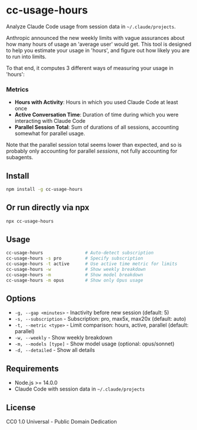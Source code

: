 # cc-usage-hours

Analyze Claude Code usage from session data in `~/.claude/projects`.

Anthropic announced the new weekly limits with vague assurances about how many hours of usage an 'average user' would get.
This tool is designed to help you estimate your usage in 'hours', and figure out how likely you are to run into limits.

To that end, it computes 3 different ways of measuring your usage in 'hours':

### Metrics
- **Hours with Activity**: Hours in which you used Claude Code at least once
- **Active Conversation Time**: Duration of time during which you were interacting with Claude Code
- **Parallel Session Total**: Sum of durations of all sessions, accounting somewhat for parallel usage.

Note that the parallel session total seems lower than expected, and so is probably only accounting for parallel *sessions*, not fully accounting for subagents.

## Install

```bash
npm install -g cc-usage-hours
```

## Or run directly via npx
```bash
npx cc-usage-hours
```

## Usage

```bash
cc-usage-hours                # Auto-detect subscription
cc-usage-hours -s pro         # Specify subscription
cc-usage-hours -t active      # Use active time metric for limits
cc-usage-hours -w             # Show weekly breakdown
cc-usage-hours -m             # Show model breakdown
cc-usage-hours -m opus        # Show only Opus usage
```

## Options

- `-g, --gap <minutes>` - Inactivity before new session (default: 5)
- `-s, --subscription` - Subscription: pro, max5x, max20x (default: auto)
- `-t, --metric <type>` - Limit comparison: hours, active, parallel (default: parallel)
- `-w, --weekly` - Show weekly breakdown
- `-m, --models [type]` - Show model usage (optional: opus/sonnet)
- `-d, --detailed` - Show all details

## Requirements

- Node.js >= 14.0.0
- Claude Code with session data in `~/.claude/projects`

## License

CC0 1.0 Universal - Public Domain Dedication
